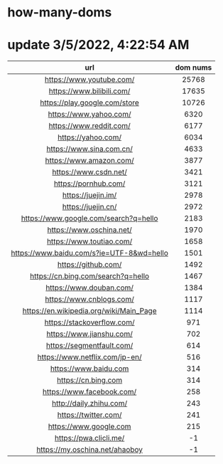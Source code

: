# how-many-doms

# update 3/5/2022, 4:22:54 AM

url | dom nums
:-: | :-:
https://www.youtube.com/ | 25768
https://www.bilibili.com/ | 17635
https://play.google.com/store | 10726
https://www.yahoo.com/ | 6320
https://www.reddit.com/ | 6177
https://yahoo.com/ | 6034
https://www.sina.com.cn/ | 4633
https://www.amazon.com/ | 3877
https://www.csdn.net/ | 3421
https://pornhub.com/ | 3121
https://juejin.im/ | 2978
https://juejin.cn/ | 2972
https://www.google.com/search?q=hello | 2183
https://www.oschina.net/ | 1970
https://www.toutiao.com/ | 1658
https://www.baidu.com/s?ie=UTF-8&wd=hello | 1501
https://github.com/ | 1492
https://cn.bing.com/search?q=hello | 1467
https://www.douban.com/ | 1384
https://www.cnblogs.com/ | 1117
https://en.wikipedia.org/wiki/Main_Page | 1114
https://stackoverflow.com/ | 971
https://www.jianshu.com/ | 702
https://segmentfault.com/ | 614
https://www.netflix.com/jp-en/ | 516
https://www.baidu.com | 314
https://cn.bing.com | 314
https://www.facebook.com/ | 258
http://daily.zhihu.com/ | 243
https://twitter.com/ | 241
https://www.google.com | 215
https://pwa.clicli.me/ | -1
https://my.oschina.net/ahaoboy | -1
